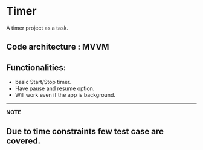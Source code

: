 # Timer
A timer project as a task.

## Code architecture : MVVM

## Functionalities:
  - basic Start/Stop timer.
  - Have pause and resume option.
  - Will work even if the app is background.


---
**NOTE**

Due to time constraints few test case are covered.
---
